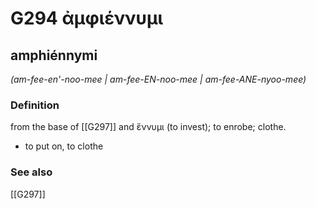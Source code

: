 # G294 ἀμφιέννυμι

## amphiénnymi

_(am-fee-en'-noo-mee | am-fee-EN-noo-mee | am-fee-ANE-nyoo-mee)_

### Definition

from the base of [[G297]] and ἕννυμι (to invest); to enrobe; clothe.

- to put on, to clothe

### See also

[[G297]]


